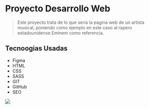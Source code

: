 # Proyecto Desarrollo Web

> Este proyecto trata de lo que seria la pagina web de un artista musical, poniendo como ejemplo en este caso al rapero estadounidense Eminem como referencia.

## Tecnoogias Usadas

- Figma
- HTML
- CSS
- SASS
- GIT
- GitHub
- SEO

[![](https://gangsworld.com/wp-content/uploads/2022/04/eminem.jpg)](https://gangsworld.com/wp-content/uploads/2022/04/eminem.jpg)